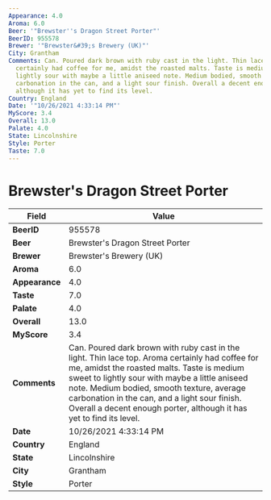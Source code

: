 ```yaml
---
Appearance: 4.0
Aroma: 6.0
Beer: '"Brewster''s Dragon Street Porter"'
BeerID: 955578
Brewer: '"Brewster&#39;s Brewery (UK)"'
City: Grantham
Comments: Can. Poured dark brown with ruby cast in the light. Thin lace top. Aroma
  certainly had coffee for me, amidst the roasted malts. Taste is medium sweet to
  lightly sour with maybe a little aniseed note. Medium bodied, smooth texture, average
  carbonation in the can, and a light sour finish. Overall a decent enough porter,
  although it has yet to find its level.
Country: England
Date: '"10/26/2021 4:33:14 PM"'
MyScore: 3.4
Overall: 13.0
Palate: 4.0
State: Lincolnshire
Style: Porter
Taste: 7.0
---
```


# Brewster's Dragon Street Porter

| Field         | Value |
|---------------|-------|
| **BeerID** | 955578 |
| **Beer** | Brewster's Dragon Street Porter |
| **Brewer** | Brewster&#39;s Brewery (UK) |
| **Aroma** | 6.0 |
| **Appearance** | 4.0 |
| **Taste** | 7.0 |
| **Palate** | 4.0 |
| **Overall** | 13.0 |
| **MyScore** | 3.4 |
| **Comments** | Can. Poured dark brown with ruby cast in the light. Thin lace top. Aroma certainly had coffee for me, amidst the roasted malts. Taste is medium sweet to lightly sour with maybe a little aniseed note. Medium bodied, smooth texture, average carbonation in the can, and a light sour finish. Overall a decent enough porter, although it has yet to find its level. |
| **Date** | 10/26/2021 4:33:14 PM |
| **Country** | England |
| **State** | Lincolnshire |
| **City** | Grantham |
| **Style** | Porter |
